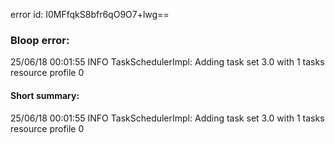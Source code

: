error id: I0MFfqkS8bfr6qO9O7+lwg==
### Bloop error:

25/06/18 00:01:55 INFO TaskSchedulerImpl: Adding task set 3.0 with 1 tasks resource profile 0
#### Short summary: 

25/06/18 00:01:55 INFO TaskSchedulerImpl: Adding task set 3.0 with 1 tasks resource profile 0